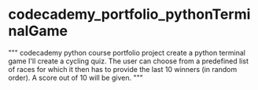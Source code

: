 # codecademy_portfolio_pythonTerminalGame

""" codecademy python course
portfolio project
create a python terminal game
I'll create a cycling quiz.
The user can choose from a predefined list of races
for which it then has to provide the last 10 winners (in random order).
A score out of 10 will be given.
"""
